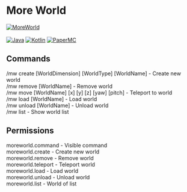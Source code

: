 # More World

[![MoreWorld](https://img.shields.io/badge/MoreWorld-1.1.1-blue.svg)]()
<br><br>
[![Java](https://img.shields.io/badge/Java-17-FF7700.svg?logo=java)]()
[![Kotlin](https://img.shields.io/badge/Kotlin-1.8.0-186FCC.svg?logo=kotlin)]()
[![PaperMC](https://img.shields.io/badge/PaperMC-1.19-222222.svg)]()


## Commands
/mw create [WorldDimension] [WorldType] [WorldName] - Create new world
<br>
/mw remove [WorldName] - Remove world
<br>
/mw move [WorldName] [x] [y] [z] [yaw] [pitch] - Teleport to world
<br>
/mw load [WorldName] - Load world
<br>
/mw unload [WorldName] - Unload world
<br>
/mw list - Show world list

## Permissions
moreworld.command - Visible command
<br>
moreworld.create - Create new world
<br>
moreworld.remove - Remove world
<br>
moreworld.teleport - Teleport world
<br>
moreworld.load - Load world
<br>
moreworld.unload - Unload world
<br>
moreworld.list - World of list
